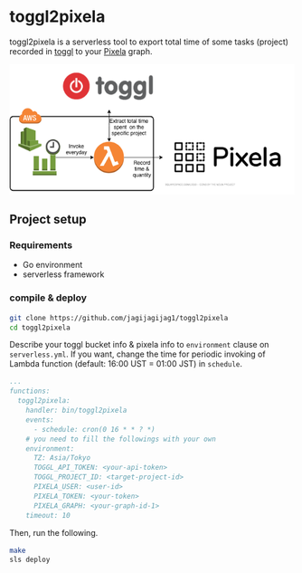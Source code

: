 # toggl2pixela
toggl2pixela is a serverless tool to export total time of some tasks (project) recorded in [toggl](https://toggl.com/) to your [Pixela](https://pixe.la/) graph.

![screen](./docs/toggl2pixela.png "arch")

## Project setup
### Requirements
- Go environment
- serverless framework

### compile & deploy
```bash
git clone https://github.com/jagijagijag1/toggl2pixela
cd toggl2pixela
```

Describe your toggl bucket info & pixela info to `environment` clause on `serverless.yml`.
If you want, change the time for periodic invoking of Lambda function (default: 16:00 UST = 01:00 JST) in `schedule`.

```yaml:serverless.yml
...
functions:
  toggl2pixela:
    handler: bin/toggl2pixela
    events:
      - schedule: cron(0 16 * * ? *)
    # you need to fill the followings with your own
    environment:
      TZ: Asia/Tokyo
      TOGGL_API_TOKEN: <your-api-token>
      TOGGL_PROJECT_ID: <target-project-id> 
      PIXELA_USER: <user-id>
      PIXELA_TOKEN: <your-token>
      PIXELA_GRAPH: <your-graph-id-1>
    timeout: 10
```

Then, run the following.

```bash
make
sls deploy
```
